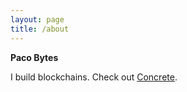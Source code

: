 ```yaml
---
layout: page
title: /about
---
```


**Paco Bytes**

I build blockchains. Check out [Concrete](https://github.com/concrete-eth/concrete-geth).

